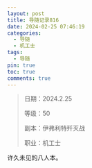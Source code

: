 ```yaml
---
layout: post
title: 导随记录816
date: 2024-02-25 07:46:19
categories:
  - 导随
  - 机工士
tags:
  - 导随
pin: true
toc: true
comments: true
---
```

> 日期：2024.2.25
>
> 等级：50
>
> 副本：伊弗利特歼灭战
>
> 职业：机工士

许久未见的八人本。